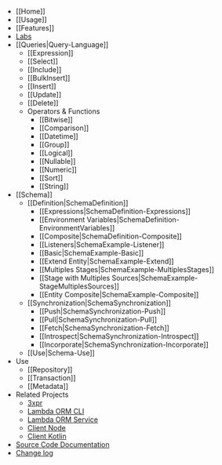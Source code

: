 * [[Home]]
* [[Usage]]
* [[Features]]
* [Labs](https://github.com/lambda-orm/lambdaorm-labs)
* [[Queries|Query-Language]]
  * [[Expression]]
  * [[Select]]
  * [[Include]]
  * [[BulkInsert]]
  * [[Insert]]
  * [[Update]]
  * [[Delete]]
  * Operators & Functions
    * [[Bitwise]]
    * [[Comparison]]
    * [[Datetime]]
    * [[Group]]
    * [[Logical]]
    * [[Nullable]]
    * [[Numeric]]
    * [[Sort]]
    * [[String]]  
* [[Schema]]
  * [[Definition|SchemaDefinition]]
    * [[Expressions|SchemaDefinition-Expressions]]
    * [[Environment Variables|SchemaDefinition-EnvironmentVariables]]
    * [[Composite|SchemaDefinition-Composite]]
    * [[Listeners|SchemaExample-Listener]]
    * [[Basic|SchemaExample-Basic]]
    * [[Extend Entity|SchemaExample-Extend]]
    * [[Multiples Stages|SchemaExample-MultiplesStages]]
    * [[Stage with Multiples Sources|SchemaExample-StageMultiplesSources]]
    * [[Entity Composite|SchemaExample-Composite]]
  * [[Synchronization|SchemaSynchronization]]
    * [[Push|SchemaSynchronization-Push]]
    * [[Pull|SchemaSynchronization-Pull]]
    * [[Fetch|SchemaSynchronization-Fetch]]
    * [[Introspect|SchemaSynchronization-Introspect]]
    * [[Incorporate|SchemaSynchronization-Incorporate]]
  * [[Use|Schema-Use]]
* Use
  * [[Repository]]
  * [[Transaction]]
  * [[Metadata]]
* Related Projects
  * [3xpr](https://www.npmjs.com/package/3xpr)
  * [Lambda ORM CLI](https://www.npmjs.com/package/lambdaorm-cli)
  * [Lambda ORM Service](https://github.com/lambda-orm/lambdaorm-svc)
  * [Client Node](https://www.npmjs.com/package/lambdaorm-client-node)
  * [Client Kotlin](https://github.com/lambda-orm/lambdaorm-client-kotlin)
* [Source Code Documentation](https://github.com/lambda-orm/lambdaorm/blob/main/doc/source/README.md)
* [Change log](https://github.com/lambda-orm/lambdaorm/blob/main/CHANGELOG.md)
